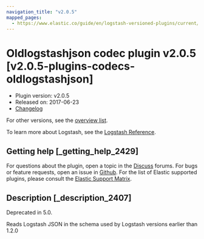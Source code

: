 ```yaml
---
navigation_title: "v2.0.5"
mapped_pages:
  - https://www.elastic.co/guide/en/logstash-versioned-plugins/current/v2.0.5-plugins-codecs-oldlogstashjson.html
---
```


# Oldlogstashjson codec plugin v2.0.5 [v2.0.5-plugins-codecs-oldlogstashjson]

* Plugin version: v2.0.5
* Released on: 2017-06-23
* [Changelog](https://github.com/logstash-plugins/logstash-codec-oldlogstashjson/blob/v2.0.5/CHANGELOG.md)

For other versions, see the [overview list](codec-oldlogstashjson-index.md).

To learn more about Logstash, see the [Logstash Reference](https://www.elastic.co/guide/en/logstash/current/index.html).

## Getting help [_getting_help_2429]

For questions about the plugin, open a topic in the [Discuss](http://discuss.elastic.co) forums. For bugs or feature requests, open an issue in [Github](https://github.com/logstash-plugins/logstash-codec-oldlogstashjson). For the list of Elastic supported plugins, please consult the [Elastic Support Matrix](https://www.elastic.co/support/matrix#matrix_logstash_plugins).

## Description [_description_2407]

Deprecated in 5.0.

Reads Logstash JSON in the schema used by Logstash versions earlier than 1.2.0
